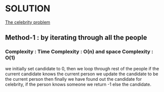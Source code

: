 # SOLUTION

[The celebrity problem](https://leetcode.com/problems/find-the-celebrity//)

## Method-1 : by iterating through all the people

### Complexity : Time Complexity : O(n) and space Complexity : O(1)

we initially set candidate to 0, then we loop through rest of the people if the current candidate
knows the current person we update the candidate to be the current person then finally we have
found out the candidate for celebrity, if the person knows someone we return -1 else the candidate.
